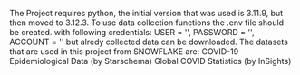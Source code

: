The Project requires python, the initial version that was used is 3.11.9, but then moved to 3.12.3.
To use data collection functions the .env file should be created. with following credentials:
  USER =  '',
  PASSWORD = '',
  ACCOUNT = ''
but alredy collected data can be downloaded.
The datasets that are used in this project from SNOWFLAKE are: 
  COVID-19 Epidemiological Data (by Starschema)
  Global COVID Statistics (by InSights)
  
